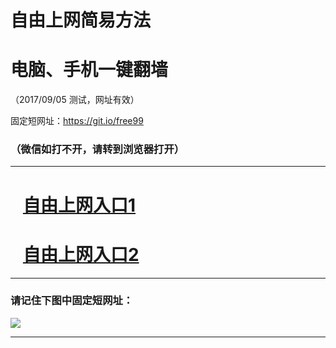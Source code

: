 ﻿# 自由上网简易方法

# 电脑、手机一键翻墙

（2017/09/05 测试，网址有效）

固定短网址：https://git.io/free99

### （微信如打不开，请转到浏览器打开）


***





# &nbsp;&nbsp; <a href="http://ft2330515891.fwq-tz1001.xyz/fwqtz01.html?t=09050014638 " target="_blank">自由上网入口1</a>
# &nbsp;&nbsp; <a href="http://ft1098717968.fwq-tz1002.xyz/fwqtz02.html?t=09050017059 " target="_blank">自由上网入口2</a>
***

### 请记住下图中固定短网址：

<img src="https://s3-us-west-2.amazonaws.com/fwq-1001/yjfq-20170905okok.png" /> 


***

